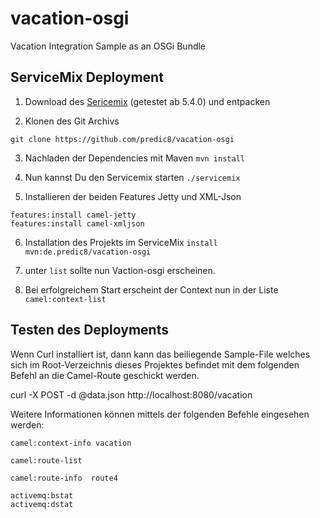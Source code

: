 # vacation-osgi
Vacation Integration Sample as an OSGi Bundle

## ServiceMix Deployment

1. Download des <a href="http://example.com/">Sericemix</a> (getestet ab 5.4.0) und entpacken

2. Klonen des Git Archivs
  ```
  git clone https://github.com/predic8/vacation-osgi
  ```
3. Nachladen der Dependencies mit Maven
  ``` mvn install ```

4. Nun kannst Du den Servicemix starten
  ``` ./servicemix ```

5. Installieren der beiden Features Jetty und XML-Json
  ```
  features:install camel-jetty
  features:install camel-xmljson 
  ```
6. Installation des Projekts im ServiceMix
  ```install mvn:de.predic8/vacation-osgi```

7. unter ```list``` sollte nun Vaction-osgi erscheinen.

9. Bei erfolgreichem Start erscheint der Context nun in der Liste
  ``` camel:context-list ```

## Testen des Deployments
Wenn Curl installiert ist, dann kann das beiliegende Sample-File welches sich im Root-Verzeichnis dieses Projektes befindet mit dem folgenden Befehl an die Camel-Route geschickt werden.

curl -X POST -d @data.json http://localhost:8080/vacation


Weitere Informationen können mittels der folgenden Befehle eingesehen werden: 

```
camel:context-info vacation 

camel:route-list 

camel:route-info  route4 

activemq:bstat 
activemq:dstat 
```
